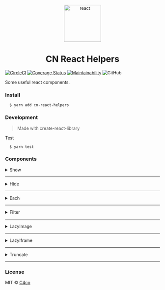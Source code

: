 <p align="center">
  <img alt="react" src="https://icons-for-free.com/iconfiles/png/512/design+development+facebook+framework+mobile+react+icon-1320165723839064798.png" width="120" />
</p>

<h1 align="center">
  CN React Helpers
</h1>

[![CircleCI](https://circleci.com/gh/C4co/cn-react-helpers.svg?style=svg)](https://circleci.com/gh/C4co/react-helpers)
[![Coverage Status](https://coveralls.io/repos/github/C4co/react-helpers/badge.svg?branch=master)](https://coveralls.io/github/C4co/react-helpers?branch=master)
[![Maintainability](https://api.codeclimate.com/v1/badges/35fba2716be7a4167258/maintainability)](https://codeclimate.com/github/C4co/cn-react-helpers/maintainability)
![GitHub](https://img.shields.io/github/license/c4co/react-helpers)


Some useful react components.

### Install
```
  $ yarn add cn-react-helpers
```

### Development

> Made with create-react-library

Test
```
  $ yarn test
```

### Components

<details>
  <summary> Show </summary>

  ```js
  import { Show } from "cn-react-helpers"

  function App(){
    return (
      <Show if={true}>
        <h1> hello world! <h1/>
      </Show>
    )
  }
  ```
  ```if``` - *boolean* - considition to show component
</details>


----

<details>
  <summary> Hide </summary>

  ```js
  import { Hide } from "cn-react-helpers"

  function App(){
    return (
      <Hide if={true}>
        <h1> hello world! <h1/>
      </Hide>
    )
  }
  ```
  ```if``` - *boolean* -  considition to hide component
</details>

---

<details>
  <summary> Each </summary>

  ```js
  import { Each } from "cn-react-helpers"

  function App(){
    return (
      <Each items={["first", "second", "third"]}>
        {(item, index) => (
          <h1>
            {index}-{item}
          </h1>
        )}
      </Each>
    )
  }
  ```
  ```items``` - *array* - iterate items

  ```children``` - *function(index, item, arr)* - returns items
</details>

----

<details>
  <summary> Filter </summary>

  ```js
  import { Filter } from "cn-react-helpers"

  function App(){
    return (
      <Filter items={[1, 2, 3]} if={item => item > 1}>
        {(item, index) => (
          <h1>
            {index}-{item}
          </h1>
        )}
      </Filter>
    )
  }
  ```
  ```items``` - *array* - filtable elements

  ```children``` - *function(index, item, arr)* - returns filtered elements
</details>

----

<details>
  <summary> LazyImage </summary>

  ```js
  import { LazyImage } from "cn-react-helpers"

  const image = require("./image.png")
  const loader = require("./loader.png")

  function App(){
    return (
      <LazyImage
        style={{ width: "100%" }}
        alt='image'
        loader={loader}
        source={image}
      />
    )
  }
  ```
  ```loader``` - *image path* - show this image when main image is loading

  ```source``` - *image path* - main image
</details>

----

<details>
  <summary> LazyIframe </summary>

  ```js
  import { LazyIframe } from "cn-react-helpers"

  function App(){
    return (
      <LazyIframe
        style={{
          width: "100%",
          border: "none",
          background: "#1173DF"
        }}
        title='Vídeo promocional'
        source='https://www.youtube.com/embed/OxIDLw0M-m0'
      />
    )
  }
  ```
  ```souce``` - *url* - iframe content
</details>

----

<details>
  <summary> Truncate </summary>

  ```js
  import { Truncate } from "cn-react-helpers"

  function App(){
    return (
      <Truncate size={3} end="...">
        Hello world
      </Truncate>
    )
  }
  ```
  ```size``` - *number* - string length

  ```end``` - *string* - custom end of string
</details>

----

### License

MIT © [C4co](https://github.com/C4co)
